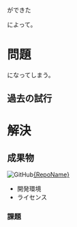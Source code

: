 ができた

によって。

<!-- more -->

# 問題

になってしまう。

## 過去の試行

# 解決

## 成果物

![GitHub](http://www.google.com/s2/favicons?domain=github.com "GitHub")[{RepoName}]({RepoUrl})  

* 開発環境
* ライセンス

### 課題

